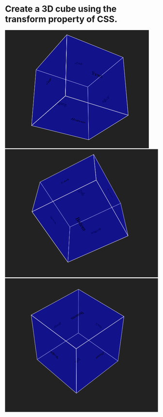 # Create a 3D cube using the transform property of CSS.
![Alt text](image.png)
![Alt text](image-1.png)
![Alt text](image-2.png)
